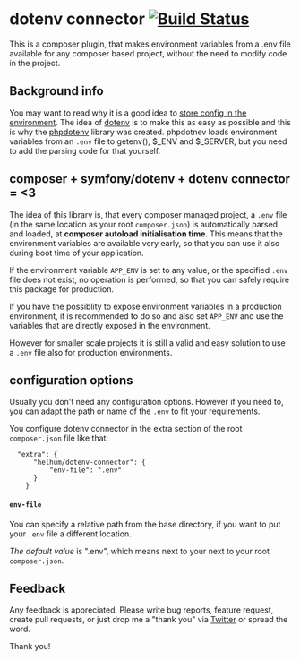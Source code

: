 # dotenv connector [![Build Status](https://travis-ci.org/helhum/dotenv-connector.svg?branch=master)](https://travis-ci.org/helhum/dotenv-connector)

This is a composer plugin, that makes environment
variables from a .env file available for any composer based project,
without the need to modify code in the project.

## Background info
You may want to read why it is a good idea to [store config in the environment](http://12factor.net/config).
The idea of [dotenv](http://opensoul.org/2012/07/24/dotenv/) is to make this as easy as possible and this is why
the [phpdotenv](https://github.com/vlucas/phpdotenv) library was created.
phpdotnev loads environment variables from an `.env` file to getenv(), $_ENV and $_SERVER, but you need to
add the parsing code for that yourself.

## composer + symfony/dotenv + dotenv connector = <3
The idea of this library is, that every composer managed project, a `.env` file (in the same location as your root `composer.json`)
is automatically parsed and loaded, at **composer autoload initialisation time**. This means that the environment variables
are available very early, so that you can use it also during boot time of your application.

If the environment variable `APP_ENV` is set to any value, or the specified `.env` file does not
exist, no operation is performed, so that you can safely require this package for production.

If you have the possiblity to expose environment variables in a production environment, it is recommended
to do so and also set `APP_ENV` and use the variables that are directly exposed in the environment.

However for smaller scale projects it is still a valid and easy solution to use a `.env` file
also for production environments.

## configuration options

Usually you don't need any configuration options. However if you need to, you can
adapt the path or name of the `.env` to fit your requirements.

You configure dotenv connector in the extra section of the root `composer.json` file like that:

```
  "extra": {
      "helhum/dotenv-connector": {
          "env-file": ".env"
      }
    }
```

#### `env-file`
You can specify a relative path from the base directory, if you want to put your `.env` file a different location.

*The default value* is ".env", which means next to your next to your root `composer.json`.



## Feedback

Any feedback is appreciated. Please write bug reports, feature request, create pull requests, or just drop me a "thank you" via [Twitter](https://twitter.com/helhum) or spread the word.

Thank you!
